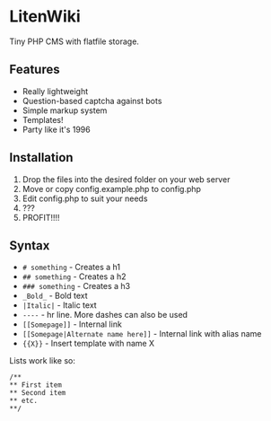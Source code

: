 # LitenWiki
Tiny PHP CMS with flatfile storage.

## Features
* Really lightweight
* Question-based captcha against bots
* Simple markup system
* Templates!
* Party like it's 1996

## Installation
1. Drop the files into the desired folder on your web server
2. Move or copy config.example.php to config.php
3. Edit config.php to suit your needs
4. ???
5. PROFIT!!!!

## Syntax
* `# something` - Creates a h1
* `## something` - Creates a h2
* `### something` - Creates a h3
* `_Bold_` - Bold text
* `|Italic|` - Italic text
* `----` - hr line. More dashes can also be used
* `[[Somepage]]` - Internal link
* `[[Somepage|Alternate name here]]` - Internal link with alias name
* `{{X}}` - Insert template with name X

Lists work like so:
```
/**
** First item
** Second item
** etc.
**/
```
